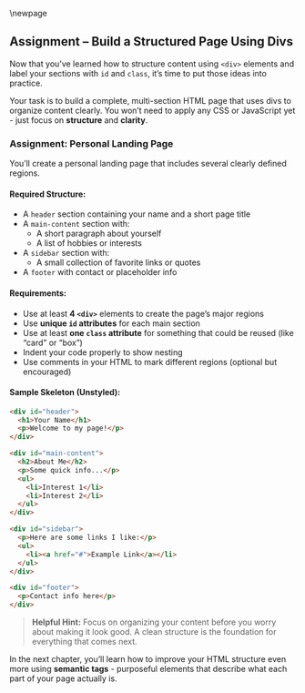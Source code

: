\newpage

## Assignment – Build a Structured Page Using Divs

Now that you’ve learned how to structure content using `<div>` elements and
label your sections with `id` and `class`, it’s time to put those ideas into
practice.

Your task is to build a complete, multi-section HTML page that uses divs to
organize content clearly. You won’t need to apply any CSS or JavaScript
yet - just focus on **structure** and **clarity**.

### Assignment: Personal Landing Page

You’ll create a personal landing page that includes several clearly defined
regions.

#### Required Structure:

* A `header` section containing your name and a short page title
* A `main-content` section with:
  * A short paragraph about yourself
  * A list of hobbies or interests
* A `sidebar` section with:
  * A small collection of favorite links or quotes
* A `footer` with contact or placeholder info

#### Requirements:

* Use at least **4 `<div>`** elements to create the page’s major regions
* Use **unique `id` attributes** for each main section
* Use at least **one `class` attribute** for something that could be reused (like “card” or “box”)
* Indent your code properly to show nesting
* Use comments in your HTML to mark different regions (optional but encouraged)

#### Sample Skeleton (Unstyled):

```html
<div id="header">
  <h1>Your Name</h1>
  <p>Welcome to my page!</p>
</div>

<div id="main-content">
  <h2>About Me</h2>
  <p>Some quick info...</p>
  <ul>
    <li>Interest 1</li>
    <li>Interest 2</li>
  </ul>
</div>

<div id="sidebar">
  <p>Here are some links I like:</p>
  <ul>
    <li><a href="#">Example Link</a></li>
  </ul>
</div>

<div id="footer">
  <p>Contact info here</p>
</div>
```

> **Helpful Hint:**
> Focus on organizing your content before you worry about making it look good.
> A clean structure is the foundation for everything that comes next.

In the next chapter, you’ll learn how to improve your HTML structure even more
using **semantic tags** - purposeful elements that describe what each part of
your page actually is.

